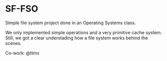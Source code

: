 # SF-FSO

Simple file system project done in an Operating Systems class. 

We only implemented simple operations and a very primitive cache system. Still, we got a clear understading how a file system works behind the scenes.

Co-work: @ttmx
